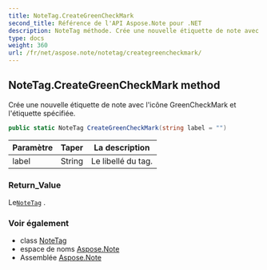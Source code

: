 ```yaml
---
title: NoteTag.CreateGreenCheckMark
second_title: Référence de l'API Aspose.Note pour .NET
description: NoteTag méthode. Crée une nouvelle étiquette de note avec licône GreenCheckMark et létiquette spécifiée.
type: docs
weight: 360
url: /fr/net/aspose.note/notetag/creategreencheckmark/
---
```

## NoteTag.CreateGreenCheckMark method

Crée une nouvelle étiquette de note avec l'icône GreenCheckMark et l'étiquette spécifiée.

```csharp
public static NoteTag CreateGreenCheckMark(string label = "")
```

| Paramètre | Taper | La description |
| --- | --- | --- |
| label | String | Le libellé du tag. |

### Return_Value

Le[`NoteTag`](../) .

### Voir également

* class [NoteTag](../)
* espace de noms [Aspose.Note](../../notetag/)
* Assemblée [Aspose.Note](../../../)


